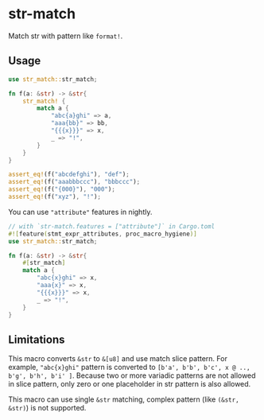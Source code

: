 # str-match

Match str with pattern like `format!`.

## Usage

```rust
use str_match::str_match;

fn f(a: &str) -> &str{
    str_match! {
        match a {
            "abc{a}ghi" => a,
            "aaa{bb}" => bb,
            "{{{x}}}" => x,
            _ => "!",
        }
    }
}

assert_eq!(f("abcdefghi"), "def");
assert_eq!(f("aaabbbccc"), "bbbccc");
assert_eq!(f("{000}"), "000");
assert_eq!(f("xyz"), "!");
```

You can use `"attribute"` features in nightly.

```rust
// with `str-match.features = ["attribute"]` in Cargo.toml
#![feature(stmt_expr_attributes, proc_macro_hygiene)]
use str_match::str_match;

fn f(a: &str) -> &str{
    #[str_match]
    match a {
        "abc{x}ghi" => x,
        "aaa{x}" => x,
        "{{{x}}}" => x,
        _ => "!",
    }
}
```

## Limitations

This macro converts `&str` to `&[u8]` and use match slice pattern.
For example, `"abc{x}ghi"` pattern is converted to `[b'a', b'b', b'c', x @ .., b'g', b'h', b'i' ]`.
Because two or more variadic patterns are not allowed in slice pattern, only zero or one placeholder in str pattern is also allowed.

This macro can use single `&str` matching, complex pattern (like `(&str, &str)`) is not supported.

